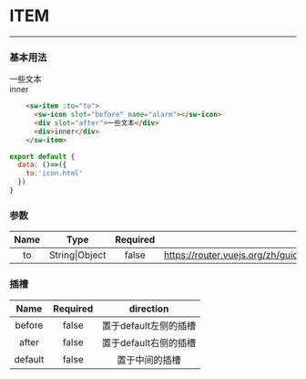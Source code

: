 # ITEM
---
### 基本用法
<common-decorator>
  <div>
    <sw-item :to="to">
      <sw-icon slot="before" name="alarm"></sw-icon>
      <div slot="after">一些文本</div>
      <div>inner</div>
    </sw-item>
  </div>
</common-decorator>

<script>
export default {
  data: ()=>({
    to:'icon.html'
  })
}
</script>

``` html
    <sw-item :to="to">
      <sw-icon slot="before" name="alarm"></sw-icon>
      <div slot="after">一些文本</div>
      <div>inner</div>
    </sw-item>
```

``` js
export default {
  data: ()=>({
    to:'icon.html'
  })
}
```

### 参数

Name|Type|Required||
:------:|:------:|:------:|:------:|
to|String\|Object|false|<a>https://router.vuejs.org/zh/guide/essentials/navigation.html</a>|

### 插槽

Name|Required|direction|
:------:|:------:|:------:|
before|false|置于default左侧的插槽|
after|false|置于default右侧的插槽|
default|false|置于中间的插槽|